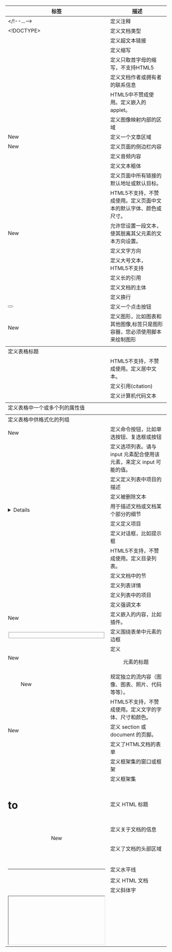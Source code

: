 |标签|	描述|
|----|------|
|</!--...-->|	定义注释|
|<!DOCTYPE>	|定义文档类型|
|<a>	|定义超文本链接|
|<abbr>	|定义缩写|
|<acronym>	|定义只取首字母的缩写，不支持HTML5|
|<address>	|定义文档作者或拥有者的联系信息|
|<applet>	|HTML5中不赞成使用。定义嵌入的 applet。|
|<area>	|定义图像映射内部的区域|
|<article>New|	定义一个文章区域|
|<aside>New	|定义页面的侧边栏内容|
|<audio>New	|定义音频内容|
|<b>	|定义文本粗体|
|<base>|	定义页面中所有链接的默认地址或默认目标。|
|<basefont>	|HTML5不支持，不赞成使用。定义页面中文本的默认字体、颜色或尺寸。|
|<bdi>New	|允许您设置一段文本，使其脱离其父元素的文本方向设置。|
|<bdo>	|定义文字方向|
|<big>	|定义大号文本，HTML5不支持|
|<blockquote>|	定义长的引用|
|<body>	|定义文档的主体|
|<br>	|定义换行|
|<button>|	定义一个点击按钮|
|<canvas>New	|定义图形，比如图表和其他图像,标签只是图形容器，您必须使用脚本来绘制图形|
|<caption>	|定义表格标题|
|<center>	|HTML5不支持，不赞成使用。定义居中文本。|
|<cite>	|定义引用(citation)|
|<code>|	定义计算机代码文本|
|<col>	|定义表格中一个或多个列的属性值|
|<colgroup>	|定义表格中供格式化的列组|
|<command>New	|定义命令按钮，比如单选按钮、复选框或按钮|
|<datalist>New	|定义选项列表。请与 input 元素配合使用该元素，来定义 input 可能的值。|
|<dd>	|定义定义列表中项目的描述|
|<del>	|定义被删除文本|
|<details>New	|用于描述文档或文档某个部分的细节|
|<dfn>	|定义定义项目|
|<dialog>New	|定义对话框，比如提示框|
|<dir>	|HTML5不支持，不赞成使用。定义目录列表。|
|<div>	|定义文档中的节|
|<dl>|	定义列表详情|
|<dt>	|定义列表中的项目|
|<em>|	定义强调文本|
|<embed>New	|定义嵌入的内容，比如插件。|
|<fieldset>	|定义围绕表单中元素的边框|
|<figcaption>New	|定义<figure> 元素的标题|
|<figure>New	|规定独立的流内容（图像、图表、照片、代码等等）。|
|<font>	|HTML5不支持，不赞成使用。定义文字的字体、尺寸和颜色。|
|<footer>New	|定义 section 或 document 的页脚。|
|<form>	|定义了HTML文档的表单|
|<frame>|定义框架集的窗口或框架|
|<frameset>|	定义框架集|
|<h1> to <h6>|	定义 HTML 标题|
|<head>	|定义关于文档的信息|
|<header>New|	定义了文档的头部区域|
|<hr>	|定义水平线|
|<html>	|定义 HTML 文档|
|<i> |定义斜体字|
|<iframe>	|定义内联框架|
|<img>	|定义图像|
|<input>|	定义输入控件|
|<ins>	|定义被插入文本|
|<kbd>	|定义键盘文本|
|<keygen>New|	规定用于表单的密钥对生成器字段。|
|<label>|	定义 input 元素的标注|
|<legend>|	定义 fieldset 元素的标题。|
|<li>	|定义列表的项目|
|<link>|	定义文档与外部资源的关系|
|<main>|	定义文档的主体部分。|
|<map>	|定义图像映射|
|<mark>New	|定义带有记号的文本。请在需要突出显示文本时使用 <em> 标签。|
|<menu>	|不赞成使用。定义菜单列表。|
|<meta>	|定义关于 HTML 文档的元信息。|
|<meter>New|	定义度量衡。仅用于已知最大和最小值的度量。|
|<nav>New	|定义导航链接的部分|
|<noframes>|	定义针对不支持框架的用户的替代内容。HTML5不支持|
|<noscript>	|定义针对不支持客户端脚本的用户的替代内容。|
|<object>	|定义内嵌对象|
|<ol>|	定义有序列表。|
|<optgroup>	|定义选择列表中相关选项的组合。|
|<option>	|定义选择列表中的选项。|
|<output>New|	定义不同类型的输出，比如脚本的输出。|
|<p>	|定义段落。|
|<param>|	定义对象的参数。|
|<pre>	|定义预格式文本。|
|<progress>New	|定义运行中的进度（进程）。|
|<q>	|定义短的引用。|
|<rp>New	|<rp> 标签在 ruby 注释中使用，以定义不支持 ruby 元素的浏览器所显示的内容。|
|<rt>New	<rt>| 标签定义字符（中文注音或字符）的解释或发音。|
|<ruby>New	<ruby>| 标签定义 ruby 注释（中文注音或字符）。|
|<s>	|不赞成使用。定义加删除线的文本。|
|<samp>|	定义计算机代码样本。|
|<script>	|定义客户端脚本。|
|<section>New|	<section> 标签定义文档中的节（section、区段）。比如章节、页眉、页脚或文档中的其他部分。|
|<select>|	定义选择列表（下拉列表）。|
|<small>	|定义小号文本。|
|<source>New|	<source> 标签为媒介元素（比如 <video> 和 <audio>）定义媒介资源。|
|<span>	|定义文档中的节。|
|<strike>	|HTML5不支持，不赞成使用。定义加删除线文本。|
|<strong>	|定义强调文本。|
|<style>	|定义文档的样式信息。|
|<sub>	|定义下标文本。|
|<summary>New	|<summary> 标签包含 details 元素的标题，"details" 元素用于描述有关文档或文档片段的详细信息。|
|<sup>	|定义上标文本。|
|<table>	|定义表格。|
|<tbody>	|定义表格中的主体内容。|
|<td>	|定义表格中的单元。|
|<textarea>	|定义多行的文本输入控件。|
|<tfoot>	|定义表格中的表注内容（脚注）。|
|<th>	|定义表格中的表头单元格。|
|<thead>	|定义表格中的表头内容。|
|<time>New	|定义日期或时间，或者两者。|
|<template>New	|定义在页面加载时隐藏的一些内容。|
|<title>	|定义文档的标题。|
|<tr>|	定义表格中的行。|
|<track>New	|<track> 标签为诸如 video 元素之类的媒介规定外部文本轨道。|
|<tt>	|定义打字机文本。|
|<u>	|不赞成使用。定义下划线文本。|
|<ul>	|定义无序列表。|
|<var>|	定义文本的变量部分。|
|<video>New	|<video> 标签定义视频，比如电影片段或其他视频流。|
|<wbr>New	|规定在文本中的何处适合添加换行符。|
```html
<!DOCTYPE html>

<html>
    <head>
        <meta charset="utf-8">
        <title>world 名称</title> <!-- 网页名称 -->
    </head>

    <body> <!-- 网页内容 -->
        <!-- 标题 -->
        <h1>这是标题 1</h1>
        <h2>这是标题 2</h2>
        <h3>这是标题 3</h3>
        <h4>这是标题 4</h4>
        <br> <!-- 换行 -->
        <h5>这是标题 5</h5>
        <h6>这是标题 6</h6>
        <!-- 段落 -->
        <p>我的第一个段落。</p> 
        <!-- 链接 -->
        <a href="https://github.com/Amaz1ngJR/">这是一个链接</a>
        <!-- 图片 -->
        <img src="https://github.com/Amaz1ngJR/Technology/assets/83129567/9849587b-2caf-4346-b4fb-1d5e7358d576" alt="图片" width="500" height="100">
         
    </body>

</html>
```
